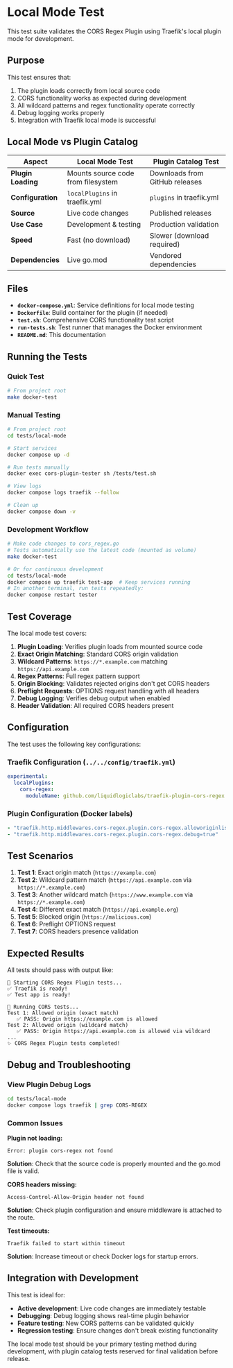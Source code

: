 # Local Mode Test

This test suite validates the CORS Regex Plugin using Traefik's local plugin mode for development.

## Purpose

This test ensures that:
1. The plugin loads correctly from local source code
2. CORS functionality works as expected during development
3. All wildcard patterns and regex functionality operate correctly
4. Debug logging works properly
5. Integration with Traefik local mode is successful

## Local Mode vs Plugin Catalog

| Aspect | Local Mode Test | Plugin Catalog Test |
|--------|-----------------|-------------------|
| **Plugin Loading** | Mounts source code from filesystem | Downloads from GitHub releases |
| **Configuration** | `localPlugins` in traefik.yml | `plugins` in traefik.yml |
| **Source** | Live code changes | Published releases |
| **Use Case** | Development & testing | Production validation |
| **Speed** | Fast (no download) | Slower (download required) |
| **Dependencies** | Live go.mod | Vendored dependencies |

## Files

- **`docker-compose.yml`**: Service definitions for local mode testing
- **`Dockerfile`**: Build container for the plugin (if needed)
- **`test.sh`**: Comprehensive CORS functionality test script
- **`run-tests.sh`**: Test runner that manages the Docker environment
- **`README.md`**: This documentation

## Running the Tests

### Quick Test
```bash
# From project root
make docker-test
```

### Manual Testing
```bash
# From project root
cd tests/local-mode

# Start services
docker compose up -d

# Run tests manually
docker exec cors-plugin-tester sh /tests/test.sh

# View logs
docker compose logs traefik --follow

# Clean up
docker compose down -v
```

### Development Workflow
```bash
# Make code changes to cors_regex.go
# Tests automatically use the latest code (mounted as volume)
make docker-test

# Or for continuous development
cd tests/local-mode
docker compose up traefik test-app  # Keep services running
# In another terminal, run tests repeatedly:
docker compose restart tester
```

## Test Coverage

The local mode test covers:

1. **Plugin Loading**: Verifies plugin loads from mounted source code
2. **Exact Origin Matching**: Standard CORS origin validation
3. **Wildcard Patterns**: `https://*.example.com` matching `https://api.example.com`
4. **Regex Patterns**: Full regex pattern support
5. **Origin Blocking**: Validates rejected origins don't get CORS headers
6. **Preflight Requests**: OPTIONS request handling with all headers
7. **Debug Logging**: Verifies debug output when enabled
8. **Header Validation**: All required CORS headers present

## Configuration

The test uses the following key configurations:

### Traefik Configuration (`../../config/traefik.yml`)
```yaml
experimental:
  localPlugins:
    cors-regex:
      moduleName: github.com/liquidlogiclabs/traefik-plugin-cors-regex
```

### Plugin Configuration (Docker labels)
```yaml
- "traefik.http.middlewares.cors-regex.plugin.cors-regex.alloworiginlist=https://example.com,https://*.example.com,https://api.example.org"
- "traefik.http.middlewares.cors-regex.plugin.cors-regex.debug=true"
```

## Test Scenarios

1. **Test 1**: Exact origin match (`https://example.com`)
2. **Test 2**: Wildcard pattern match (`https://api.example.com` via `https://*.example.com`)
3. **Test 3**: Another wildcard match (`https://www.example.com` via `https://*.example.com`)
4. **Test 4**: Different exact match (`https://api.example.org`)
5. **Test 5**: Blocked origin (`https://malicious.com`)
6. **Test 6**: Preflight OPTIONS request
7. **Test 7**: CORS headers presence validation

## Expected Results

All tests should pass with output like:
```
🚀 Starting CORS Regex Plugin tests...
✅ Traefik is ready!
✅ Test app is ready!

🧪 Running CORS tests...
Test 1: Allowed origin (exact match)
   ✅ PASS: Origin https://example.com is allowed
Test 2: Allowed origin (wildcard match)
   ✅ PASS: Origin https://api.example.com is allowed via wildcard
...
✨ CORS Regex Plugin tests completed!
```

## Debug and Troubleshooting

### View Plugin Debug Logs
```bash
cd tests/local-mode
docker compose logs traefik | grep CORS-REGEX
```

### Common Issues

**Plugin not loading:**
```
Error: plugin cors-regex not found
```
**Solution**: Check that the source code is properly mounted and the go.mod file is valid.

**CORS headers missing:**
```
Access-Control-Allow-Origin header not found
```
**Solution**: Check plugin configuration and ensure middleware is attached to the route.

**Test timeouts:**
```
Traefik failed to start within timeout
```
**Solution**: Increase timeout or check Docker logs for startup errors.

## Integration with Development

This test is ideal for:
- **Active development**: Live code changes are immediately testable
- **Debugging**: Debug logging shows real-time plugin behavior  
- **Feature testing**: New CORS patterns can be validated quickly
- **Regression testing**: Ensure changes don't break existing functionality

The local mode test should be your primary testing method during development, with plugin catalog tests reserved for final validation before release.
